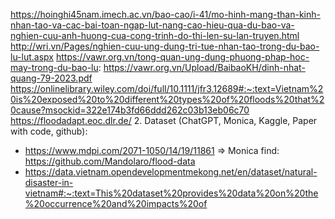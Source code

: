 https://hoinghi45nam.imech.ac.vn/bao-cao/i-41/mo-hinh-mang-than-kinh-nhan-tao-va-cac-bai-toan-ngap-lut-nang-cao-hieu-qua-du-bao-va-nghien-cuu-anh-huong-cua-cong-trinh-do-thi-len-su-lan-truyen.html
http://wri.vn/Pages/nghien-cuu-ung-dung-tri-tue-nhan-tao-trong-du-bao-lu-lut.aspx
https://vawr.org.vn/tong-quan-ung-dung-phuong-phap-hoc-may-trong-du-bao-lu: https://vawr.org.vn/Upload/BaibaoKH/dinh-nhat-quang-79-2023.pdf
https://onlinelibrary.wiley.com/doi/full/10.1111/jfr3.12689#:~:text=Vietnam%20is%20exposed%20to%20different%20types%20of%20floods%20that%20cause?msockid=322e174b3fd66ddd262c03b13eb06c70
https://floodadapt.eoc.dlr.de/
2. Dataset (ChatGPT, Monica, Kaggle, Paper with code, github): 
- https://www.mdpi.com/2071-1050/14/19/11861  => Monica find: https://github.com/Mandolaro/flood-data
- https://data.vietnam.opendevelopmentmekong.net/en/dataset/natural-disaster-in-vietnam#:~:text=This%20dataset%20provides%20data%20on%20the%20occurrence%20and%20impacts%20of